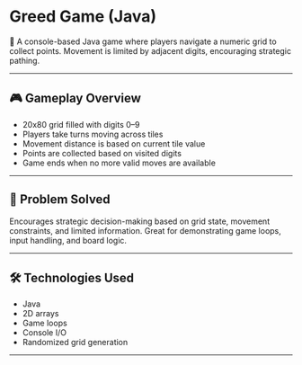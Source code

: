 # Greed Game (Java)

🧩 A console-based Java game where players navigate a numeric grid to collect points. Movement is limited by adjacent digits, encouraging strategic pathing.

---

## 🎮 Gameplay Overview

- 20x80 grid filled with digits 0–9
- Players take turns moving across tiles
- Movement distance is based on current tile value
- Points are collected based on visited digits
- Game ends when no more valid moves are available

---

## 🧠 Problem Solved

Encourages strategic decision-making based on grid state, movement constraints, and limited information. Great for demonstrating game loops, input handling, and board logic.

---

## 🛠 Technologies Used

- Java
- 2D arrays
- Game loops
- Console I/O
- Randomized grid generation

---

